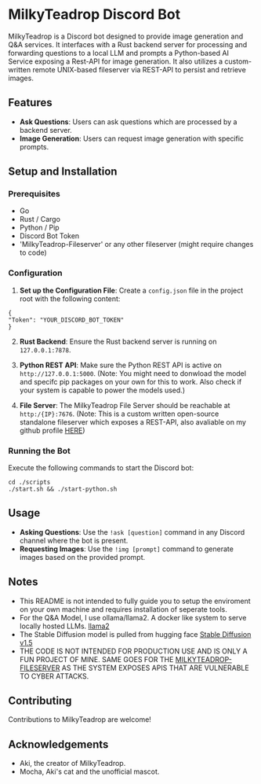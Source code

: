 # MilkyTeadrop Discord Bot

MilkyTeadrop is a Discord bot designed to provide image generation and Q&A services. It interfaces with a Rust backend server for processing and forwarding questions to a local LLM and prompts a Python-based AI Service exposing a Rest-API for image generation. It also utilizes a custom-written remote UNIX-based fileserver via REST-API to persist and retrieve images.

## Features

- **Ask Questions**: Users can ask questions which are processed by a backend server.
- **Image Generation**: Users can request image generation with specific prompts.

## Setup and Installation

### Prerequisites

- Go
- Rust / Cargo
- Python / Pip
- Discord Bot Token
- 'MilkyTeadrop-Fileserver' or any other fileserver (might require changes to code)

### Configuration

1. **Set up the Configuration File**: Create a `config.json` file in the project root with the following content:
  
```
{
"Token": "YOUR_DISCORD_BOT_TOKEN"
}
```

2. **Rust Backend**: Ensure the Rust backend server is running on `127.0.0.1:7878`.

3. **Python REST API**: Make sure the Python REST API is active on `http://127.0.0.1:5000`.
(Note: You might need to donwload the model and specifc pip packages on your own for this to work. Also check if your system is capable to power the models used.)

4. **File Server**: The MilkyTeadrop File Server should be reachable at `http:/{IP}:7676`. 
(Note: This is a custom written open-source standalone fileserver which exposes a REST-API, also avaliable on my github profile [HERE](https://github.com/CoffeeeAtNight/MilkyTeadrop_FileServer))

### Running the Bot

Execute the following commands to start the Discord bot:

```
cd ./scripts
./start.sh && ./start-python.sh
```

## Usage

- **Asking Questions**: Use the `!ask [question]` command in any Discord channel where the bot is present.
- **Requesting Images**: Use the `!img [prompt]` command to generate images based on the provided prompt.

## Notes

- This README is not intended to fully guide you to setup the enviroment on your own machine and requires installation of seperate tools.
- For the Q&A Model, I use ollama/llama2. A docker like system to serve locally hosted LLMs. [llama2](https://ollama.ai/library/llama2)
- The Stable Diffusion model is pulled from hugging face [Stable Diffusion v1.5](https://huggingface.co/runwayml/stable-diffusion-v1-5)
- THE CODE IS NOT INTENDED FOR PRODUCTION USE AND IS ONLY A FUN PROJECT OF MINE. SAME GOES FOR THE [MILKYTEADROP-FILESERVER](https://github.com/CoffeeeAtNight/MilkyTeadrop_FileServer) AS THE SYSTEM EXPOSES APIS THAT ARE VULNERABLE TO CYBER ATTACKS. 

## Contributing

Contributions to MilkyTeadrop are welcome!

## Acknowledgements

- Aki, the creator of MilkyTeadrop.
- Mocha, Aki's cat and the unofficial mascot.
